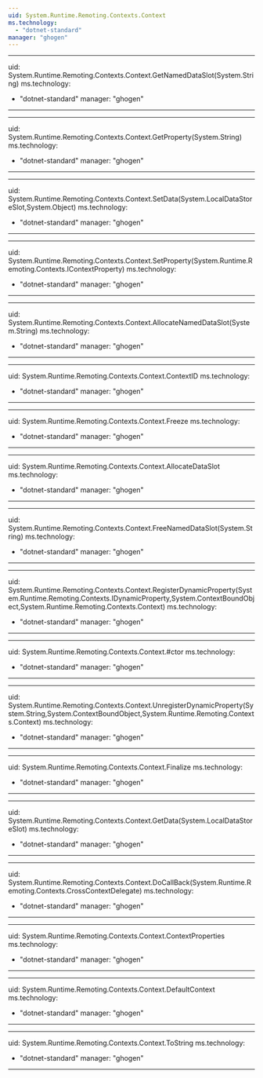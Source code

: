 ```yaml
---
uid: System.Runtime.Remoting.Contexts.Context
ms.technology: 
  - "dotnet-standard"
manager: "ghogen"
---
```


---
uid: System.Runtime.Remoting.Contexts.Context.GetNamedDataSlot(System.String)
ms.technology: 
  - "dotnet-standard"
manager: "ghogen"
---

---
uid: System.Runtime.Remoting.Contexts.Context.GetProperty(System.String)
ms.technology: 
  - "dotnet-standard"
manager: "ghogen"
---

---
uid: System.Runtime.Remoting.Contexts.Context.SetData(System.LocalDataStoreSlot,System.Object)
ms.technology: 
  - "dotnet-standard"
manager: "ghogen"
---

---
uid: System.Runtime.Remoting.Contexts.Context.SetProperty(System.Runtime.Remoting.Contexts.IContextProperty)
ms.technology: 
  - "dotnet-standard"
manager: "ghogen"
---

---
uid: System.Runtime.Remoting.Contexts.Context.AllocateNamedDataSlot(System.String)
ms.technology: 
  - "dotnet-standard"
manager: "ghogen"
---

---
uid: System.Runtime.Remoting.Contexts.Context.ContextID
ms.technology: 
  - "dotnet-standard"
manager: "ghogen"
---

---
uid: System.Runtime.Remoting.Contexts.Context.Freeze
ms.technology: 
  - "dotnet-standard"
manager: "ghogen"
---

---
uid: System.Runtime.Remoting.Contexts.Context.AllocateDataSlot
ms.technology: 
  - "dotnet-standard"
manager: "ghogen"
---

---
uid: System.Runtime.Remoting.Contexts.Context.FreeNamedDataSlot(System.String)
ms.technology: 
  - "dotnet-standard"
manager: "ghogen"
---

---
uid: System.Runtime.Remoting.Contexts.Context.RegisterDynamicProperty(System.Runtime.Remoting.Contexts.IDynamicProperty,System.ContextBoundObject,System.Runtime.Remoting.Contexts.Context)
ms.technology: 
  - "dotnet-standard"
manager: "ghogen"
---

---
uid: System.Runtime.Remoting.Contexts.Context.#ctor
ms.technology: 
  - "dotnet-standard"
manager: "ghogen"
---

---
uid: System.Runtime.Remoting.Contexts.Context.UnregisterDynamicProperty(System.String,System.ContextBoundObject,System.Runtime.Remoting.Contexts.Context)
ms.technology: 
  - "dotnet-standard"
manager: "ghogen"
---

---
uid: System.Runtime.Remoting.Contexts.Context.Finalize
ms.technology: 
  - "dotnet-standard"
manager: "ghogen"
---

---
uid: System.Runtime.Remoting.Contexts.Context.GetData(System.LocalDataStoreSlot)
ms.technology: 
  - "dotnet-standard"
manager: "ghogen"
---

---
uid: System.Runtime.Remoting.Contexts.Context.DoCallBack(System.Runtime.Remoting.Contexts.CrossContextDelegate)
ms.technology: 
  - "dotnet-standard"
manager: "ghogen"
---

---
uid: System.Runtime.Remoting.Contexts.Context.ContextProperties
ms.technology: 
  - "dotnet-standard"
manager: "ghogen"
---

---
uid: System.Runtime.Remoting.Contexts.Context.DefaultContext
ms.technology: 
  - "dotnet-standard"
manager: "ghogen"
---

---
uid: System.Runtime.Remoting.Contexts.Context.ToString
ms.technology: 
  - "dotnet-standard"
manager: "ghogen"
---
